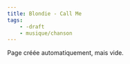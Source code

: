 ```yaml
---
title: Blondie - Call Me
tags:
    - -draft
    - musique/chanson
---
```


Page créée automatiquement, mais vide.
